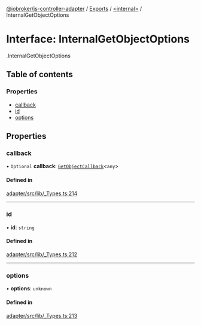 [@iobroker/js-controller-adapter](../README.md) / [Exports](../modules.md) / [<internal\>](../modules/internal_.md) / InternalGetObjectOptions

# Interface: InternalGetObjectOptions

[<internal>](../modules/internal_.md).InternalGetObjectOptions

## Table of contents

### Properties

- [callback](internal_.InternalGetObjectOptions.md#callback)
- [id](internal_.InternalGetObjectOptions.md#id)
- [options](internal_.InternalGetObjectOptions.md#options)

## Properties

### callback

• `Optional` **callback**: [`GetObjectCallback`](../modules/internal_.md#getobjectcallback)<`any`\>

#### Defined in

[adapter/src/lib/_Types.ts:214](https://github.com/ioBroker/ioBroker.js-controller/blob/ba031176/packages/adapter/src/lib/_Types.ts#L214)

___

### id

• **id**: `string`

#### Defined in

[adapter/src/lib/_Types.ts:212](https://github.com/ioBroker/ioBroker.js-controller/blob/ba031176/packages/adapter/src/lib/_Types.ts#L212)

___

### options

• **options**: `unknown`

#### Defined in

[adapter/src/lib/_Types.ts:213](https://github.com/ioBroker/ioBroker.js-controller/blob/ba031176/packages/adapter/src/lib/_Types.ts#L213)
